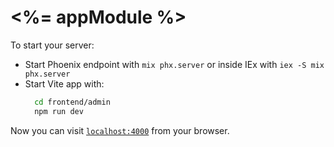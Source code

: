 # <%= appModule %>

To start your server:
  * Start Phoenix endpoint with `mix phx.server` or inside IEx with `iex -S mix phx.server`
  * Start Vite app with:
    ```bash
      cd frontend/admin
      npm run dev
    ```

Now you can visit [`localhost:4000`](http://localhost:4000) from your browser.
